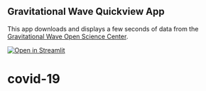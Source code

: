 ## Gravitational Wave Quickview App

This app downloads and displays a few seconds of data from the [Gravitational Wave Open Science Center](https://gw-osc.org).

[![Open in Streamlit](https://static.streamlit.io/badges/streamlit_badge_black_white.svg)](https://share.streamlit.io/jkanner/streamlit-dataview/app.py)
# covid-19
